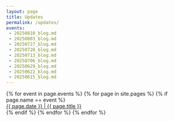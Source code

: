 ```yaml
---
layout: page
title: Updates
permalink: /updates/
events:
 - 20250810_blog.md
 - 20250803_blog.md
 - 20250727_blog.md
 - 20250720_blog.md
 - 20250713_blog.md
 - 20250706_blog.md
 - 20250629_blog.md
 - 20250622_blog.md
 - 20250615_blog.md
---
```


<div id="little-events">
{% for event in page.events %}
  {% for page in site.pages %}
    {% if page.name == event %}
<div class="little-event">
<div class="little-event-title">
<a href="{{ page.url }}">
<div class="title">{{ page.date }} | {{ page.title }}
</div>
</a>
</div>
</div>
    {% endif %}
  {% endfor %}
{% endfor %}
</div>